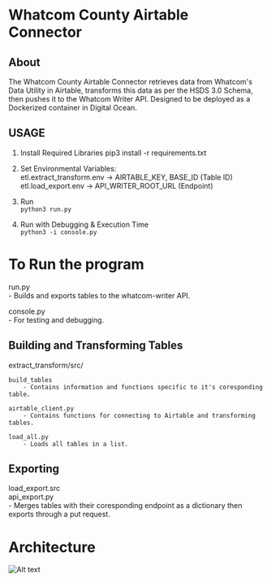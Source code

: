 # Whatcom County Airtable Connector

## About
The Whatcom County Airtable Connector retrieves data from Whatcom's Data Utility in Airtable, transforms this data as per the HSDS 3.0 Schema, then pushes it to the Whatcom Writer API. Designed to be deployed as a Dockerized container in Digital Ocean.


## USAGE
1. Install Required Libraries
pip3 install -r requirements.txt

2. Set Environmental Variables:  
    etl.extract_transform.env -> AIRTABLE_KEY, BASE_ID (Table ID)  
    etl.load_export.env -> API_WRITER_ROOT_URL (Endpoint)  

3. Run  
```python3 run.py```

4. Run with Debugging & Execution Time   
```python3 -i console.py```



# To Run the program
run.py  
    - Builds and exports tables to the whatcom-writer API.    
  
console.py  
    - For testing and debugging.  


## Building and Transforming Tables
extract_transform/src/   

    build_tables  
        - Contains information and functions specific to it's coresponding table.  
          
    airtable_client.py  
        - Contains functions for connecting to Airtable and transforming tables.  
          
    load_all.py  
        - Loads all tables in a list.  
        

## Exporting
load_export.src  
    api_export.py  
        - Merges tables with their coresponding endpoint as a dictionary then exports through a put request.  

# Architecture

![Alt text](architecture_diagram.png?raw=true "Title")
